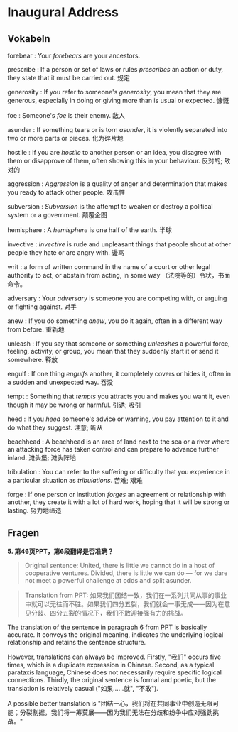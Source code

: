 # Inaugural Address

## Vokabeln
forebear
: Your _forebears_ are your ancestors.

prescribe
: If a person or set of laws or rules _prescribes_ an action or duty, they state that it must be carried out. 规定

generosity 
: If you refer to someone's _generosity_, you mean that they are generous, especially in doing or giving more than is usual or expected. 慷慨

foe 
: Someone's _foe_ is their enemy. 敌人

asunder
: If something tears or is torn _asunder_, it is violently separated into two or more parts or pieces. 化为碎片地

hostile 
: If you are _hostile_ to another person or an idea, you disagree with them or disapprove of them, often showing this in your behaviour. 反对的; 敌对的

aggression 
: _Aggression_ is a quality of anger and determination that makes you ready to attack other people. 攻击性

subversion
: _Subversion_ is the attempt to weaken or destroy a political system or a government. 颠覆企图

hemisphere 
: A _hemisphere_ is one half of the earth. 半球

invective
: _Invective_ is rude and unpleasant things that people shout at other people they hate or are angry with. 谩骂

writ 
: a form of written command in the name of a court or other legal authority to act, or abstain from
acting, in some way （法院等的）令状，书面命令。

adversary
: Your _adversary_ is someone you are competing with, or arguing or fighting against. 对手

anew
: If you do something _anew_, you do it again, often in a different way from before. 重新地

unleash
: If you say that someone or something _unleashes_ a powerful force, feeling, activity, or group, you mean that they suddenly start it or send it somewhere. 释放

engulf 
: If one thing _engulfs_ another, it completely covers or hides it, often in a sudden and unexpected way. 吞没

tempt 
: Something that _tempts_ you attracts you and makes you want it, even though it may be wrong or harmful. 引诱; 吸引

heed
: If you _heed_ someone's advice or warning, you pay attention to it and do what they suggest. 注意; 听从

beachhead 
: A beachhead is an area of land next to the sea or a river where an attacking force has taken control and can prepare to advance further inland. 滩头堡; 滩头阵地

tribulation
: You can refer to the suffering or difficulty that you experience in a particular situation as _tribulations_. 苦难; 艰难

forge 
: If one person or institution _forges_ an agreement or relationship with another, they create it with a lot of hard work, hoping that it will be strong or lasting. 努力地缔造

## Fragen

__5. 第46页PPT，第6段翻译是否准确？__

> Original sentence: United, there is little we cannot do in a host of cooperative ventures. Divided, there is little we can do — for we dare not meet a powerful challenge at odds and split asunder.

> Translation from PPT: 如果我们团结一致，我们在一系列共同从事的事业中就可以无往而不胜。如果我们四分五裂，我们就会一事无成——因为在意见分歧、四分五裂的情况下，我们不敢迎接强有力的挑战。

The translation of the sentence in paragraph 6 from PPT is basically accurate. It conveys the original meaning, indicates the underlying logical relationship and retains the sentence structure.

However, translations can always be improved. Firstly, "我们" occurs five times, which is a duplicate expression in Chinese. Second, as a typical parataxis language, Chinese does not necessarily require specific logical connections. Thirdly, the original sentence is formal and poetic, but the translation is relatively casual ("如果……就", "不敢").

A possible better translation is "团结一心，我们将在共同事业中创造无限可能；分裂割据，我们将一筹莫展——因为我们无法在分歧和纷争中应对强劲挑战。"
